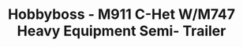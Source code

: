 ---
layout: product
title: "Hobbyboss - M911 C-Het W/M747 Heavy Equipment Semi- Trailer"
price: "11000" 
desc: "N/A"
img_path: "/assets/img/HB85519.webp"
brand: "N/A"
available: false
special_offer: false
new: false
soon: false
cat: "010000"
subcat: "013500"
subsubcat: "0N/A"
sifra: "HB85519"
popular: false
spec: false
---